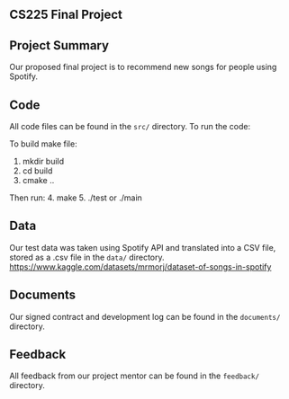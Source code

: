 ## CS225 Final Project

## Project Summary

Our proposed final project is to recommend new songs for people using Spotify.

## Code

All code files can be found in the `src/` directory. To run the code:

To build make file:
1. mkdir build
2. cd build
3. cmake ..

Then run:
4. make
5. ./test or ./main

## Data

Our test data was taken using Spotify API and translated into a CSV file, stored as a .csv file in the `data/` directory.
https://www.kaggle.com/datasets/mrmorj/dataset-of-songs-in-spotify

## Documents

Our signed contract and development log can be found in the `documents/` directory.

## Feedback

All feedback from our project mentor can be found in the `feedback/` directory.
